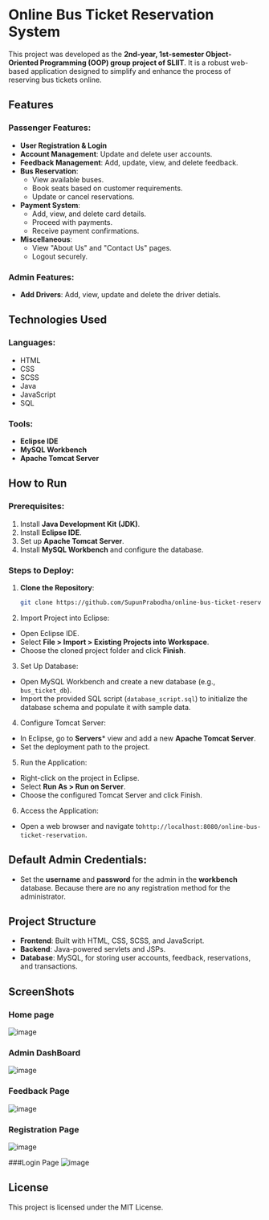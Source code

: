 # Online Bus Ticket Reservation System  

This project was developed as the **2nd-year, 1st-semester Object-Oriented Programming (OOP) group project of SLIIT**. It is a robust web-based application designed to simplify and enhance the process of reserving bus tickets online.  

## Features  

### Passenger Features:  
- **User Registration & Login**  
- **Account Management**: Update and delete user accounts.  
- **Feedback Management**: Add, update, view, and delete feedback.  
- **Bus Reservation**:  
  - View available buses.  
  - Book seats based on customer requirements.  
  - Update or cancel reservations.  
- **Payment System**:  
  - Add, view, and delete card details.  
  - Proceed with payments.  
  - Receive payment confirmations.  
- **Miscellaneous**:  
  - View "About Us" and "Contact Us" pages.  
  - Logout securely.  

### Admin Features:  
- **Add Drivers**: Add, view, update and delete the driver detials.

## Technologies Used  

### Languages:  
- HTML  
- CSS  
- SCSS  
- Java  
- JavaScript  
- SQL  

### Tools:  
- **Eclipse IDE**  
- **MySQL Workbench**  
- **Apache Tomcat Server**  

## How to Run  

### Prerequisites:  
1. Install **Java Development Kit (JDK)**.  
2. Install **Eclipse IDE**.  
3. Set up **Apache Tomcat Server**.  
4. Install **MySQL Workbench** and configure the database.  

### Steps to Deploy:  
1. **Clone the Repository**:  
   ```bash  
   git clone https://github.com/SupunPrabodha/online-bus-ticket-reservation.git  
2. Import Project into Eclipse:

- Open Eclipse IDE.
- Select **File > Import > Existing Projects into Workspace**.
- Choose the cloned project folder and click **Finish**.

3. Set Up Database:

- Open MySQL Workbench and create a new database (e.g., `bus_ticket_db`).
- Import the provided SQL script (`database_script.sql`) to initialize the database schema and populate it with sample data.

4. Configure Tomcat Server:

- In Eclipse, go to **Servers*** view and add a new **Apache Tomcat Server**.
- Set the deployment path to the project.

5. Run the Application:

- Right-click on the project in Eclipse.
- Select **Run As > Run on Server**.
- Choose the configured Tomcat Server and click Finish.

6. Access the Application:

- Open a web browser and navigate to`http://localhost:8080/online-bus-ticket-reservation`.

## Default Admin Credentials:

- Set the **username** and **password** for the admin in the **workbench** database. Because there are no any registration method for the administrator.

## Project Structure
- **Frontend**: Built with HTML, CSS, SCSS, and JavaScript.
- **Backend**: Java-powered servlets and JSPs.
- **Database**: MySQL, for storing user accounts, feedback, reservations, and transactions.

## ScreenShots

### Home page
![image](https://github.com/user-attachments/assets/c3b80ad5-17b0-48dc-91b3-a848c4cca538)

### Admin DashBoard
![image](https://github.com/user-attachments/assets/b3f26aa6-66e9-4faa-8155-23792f60b879)

### Feedback Page
![image](https://github.com/user-attachments/assets/f7bccf96-4626-4e0d-852d-cff69f08c715)

### Registration Page
![image](https://github.com/user-attachments/assets/e8a28d8d-7549-4628-935e-45bce9a4874b)

###Login Page
![image](https://github.com/user-attachments/assets/e8982d01-5362-4c4d-a45a-c341b42d43fc)


## License

This project is licensed under the MIT License.


